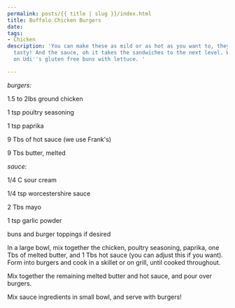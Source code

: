 ```yaml
---
permalink: posts/{{ title | slug }}/index.html
title: Buffalo Chicken Burgers
date: 
tags:
- Chicken
description: 'You can make these as mild or as hot as you want to, they are just so
  tasty! And the sauce, oh it takes the sandwiches to the next level. We eat these
  on Udi''s gluten free buns with lettuce. '

---
```

_burgers:_ 

1\.5 to 2lbs ground chicken

1 tsp poultry seasoning

1 tsp paprika

9 Tbs of hot sauce (we use Frank's)

9 Tbs butter, melted

_sauce:_ 

1/4 C sour cream

1/4 tsp worcestershire sauce

2 Tbs mayo

1 tsp garlic powder

buns and burger toppings if desired

In a large bowl, mix together the chicken, poultry seasoning, paprika, one Tbs of melted butter, and 1 Tbs hot sauce (you can adjust this if you want). Form into burgers and cook in a skillet or on grill, until cooked throughout. 

Mix together the remaining melted butter and hot sauce, and pour over burgers. 

Mix sauce ingredients in small bowl, and serve with burgers! 